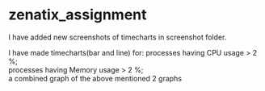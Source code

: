 # zenatix_assignment

I have added new screenshots of timecharts in screenshot folder.

I have made timecharts(bar and line) for: 
    processes having CPU usage > 2 %;  
    processes having Memory usage > 2 %;  
    a combined graph of the above mentioned 2 graphs
